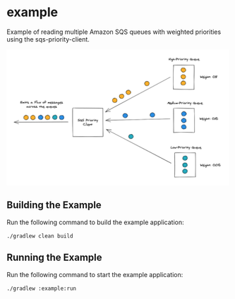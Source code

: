 # example
Example of reading multiple Amazon SQS queues with weighted priorities using the sqs-priority-client.

![example-diagram](../diagram.png)

## Building the Example
Run the following command to build the example application:

    ./gradlew clean build

## Running the Example
Run the following command to start the example application:

    ./gradlew :example:run